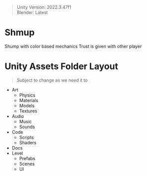> Unity Version: 2022.3.47f1  
> Blender: Latest
# Shmup
 Shump with color based mechanics
 Trust is given with other player

# Unity Assets Folder Layout
> Subject to change as we need it to
- Art
    - Physics
    - Materials
    - Models
    - Textures
- Audio 
    - Music
    - Sounds 
- Code
    - Scripts
    - Shaders
- Docs
- Level
    - Prefabs
    - Scenes
    - UI

